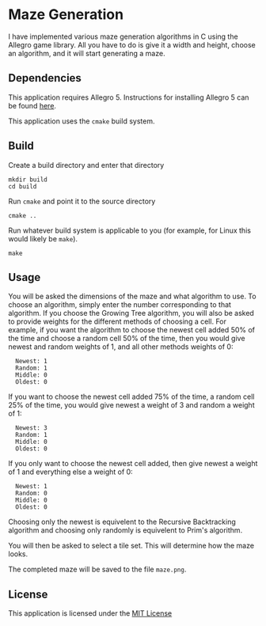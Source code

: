 # Maze Generation

I have implemented various maze generation algorithms in C using the Allegro game library. All you have to do is give it a width and height, choose an algorithm, and it will start generating a maze.

## Dependencies

This application requires Allegro 5. Instructions for installing Allegro 5 can be found [here](https://github.com/liballeg/allegro_wiki/wiki/Quickstart).

This application uses the `cmake` build system.

## Build

Create a build directory and enter that directory
```
mkdir build
cd build
```

Run `cmake` and point it to the source directory
```
cmake ..
```

Run whatever build system is applicable to you (for example, for Linux this would likely be `make`).
```
make
```

## Usage

You will be asked the dimensions of the maze and what algorithm to use. To choose an algorithm, simply enter the number corresponding to that algorithm.
If you choose the Growing Tree algorithm, you will also be asked to provide weights for the different methods of choosing a cell. For example, if you want the algorithm to choose the newest cell added 50% of the time and choose a random cell 50% of the time, then you would give newest and random weights of 1, and all other methods weights of 0:
```
  Newest: 1
  Random: 1
  Middle: 0
  Oldest: 0
```
If you want to choose the newest cell added 75% of the time, a random cell 25% of the time, you would give newest a weight of 3 and random a weight of 1:
```
  Newest: 3
  Random: 1
  Middle: 0
  Oldest: 0
```
If you only want to choose the newest cell added, then give newest a weight of 1 and everything else a weight of 0:
```
  Newest: 1
  Random: 0
  Middle: 0
  Oldest: 0
```
Choosing only the newest is equivelent to the Recursive Backtracking algorithm and choosing only randomly is equivelent to Prim's algorithm.

You will then be asked to select a tile set. This will determine how the maze looks.

The completed maze will be saved to the file `maze.png`.

## License

This application is licensed under the [MIT License](LICENSE)
